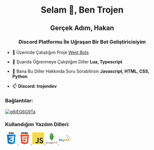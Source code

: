 <h1 align="center">Selam 👋, Ben Trojen</h>
<h2 align="center">Gerçek Adım, Hakan</h2>
<h3 align="center">Discord Platformu İle Uğraşan Bir Bot Geliştiricisiyim</h3>

- 🔭 Üzerinde Çalıştığım Proje [West Bots](https://discord.gg/g6jEG6G9Ta)

- 🌱 Şuanda Öğrenmeye Çalıştığım Diller **Lua, Typescript**

- 💬 Bana Bu Diller Hakkında Soru Sorabilirsin **Javascript, HTML, CSS, Python**

- 📫 **Discord: trojendev**

<h3 align="left">Bağlantılar:</h3>
<p align="left">
<a href="https://discord.gg/g6jEG6G9Ta" target="blank"><img align="center" src="https://raw.githubusercontent.com/rahuldkjain/github-profile-readme-generator/master/src/images/icons/Social/discord.svg" alt="g6jEG6G9Ta" height="30" width="40" /></a>
</p>

<h3 align="left">Kullandığım Yazılım Dilleri:</h3>
<p align="left"> <a href="https://www.w3schools.com/css/" target="_blank" rel="noreferrer"> <img src="https://raw.githubusercontent.com/devicons/devicon/master/icons/css3/css3-original-wordmark.svg" alt="css3" width="40" height="40"/> </a> <a href="https://www.w3.org/html/" target="_blank" rel="noreferrer"> <img src="https://raw.githubusercontent.com/devicons/devicon/master/icons/html5/html5-original-wordmark.svg" alt="html5" width="40" height="40"/> </a> <a href="https://developer.mozilla.org/en-US/docs/Web/JavaScript" target="_blank" rel="noreferrer"> <img src="https://raw.githubusercontent.com/devicons/devicon/master/icons/javascript/javascript-original.svg" alt="javascript" width="40" height="40"/> </a> <a href="https://www.mongodb.com/" target="_blank" rel="noreferrer"> <img src="https://raw.githubusercontent.com/devicons/devicon/master/icons/mongodb/mongodb-original-wordmark.svg" alt="mongodb" width="40" height="40"/> </a> <a href="https://www.mysql.com/" target="_blank" rel="noreferrer"> <img src="https://raw.githubusercontent.com/devicons/devicon/master/icons/mysql/mysql-original-wordmark.svg" alt="mysql" width="40" height="40"/> </a> </p>
